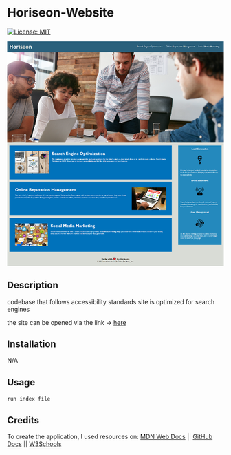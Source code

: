 # Horiseon-Website

[![License: MIT](https://img.shields.io/badge/License-MIT-yellow.svg)](https://opensource.org/licenses/MIT)

![application screenshot](assets/documentation/screenshot.png)

## Description

codebase that follows accessibility standards
site is optimized for search engines

the site can be opened via the link -> [here](https://khomych1004.github.io/Horiseon-Website/)


## Installation

N/A

## Usage
```
run index file

```

## Credits

To create the application, I used resources on:
[MDN Web Docs](https://developer.mozilla.org)
||
[GitHub Docs](https://docs.github.com)
||
[W3Schools](https://www.w3schools.com/)
